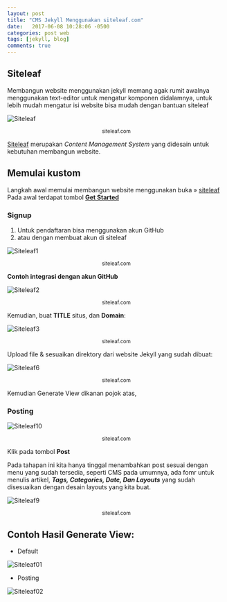 ```yaml
---
layout: post
title: "CMS Jekyll Menggunakan siteleaf.com"
date:   2017-06-08 10:28:06 -0500
categories: post web
tags: [jekyll, blog]
comments: true
---
```


## Siteleaf

Membangun website menggunakan jekyll memang agak rumit awalnya menggunakan text-editor untuk mengatur komponen didalamnya, untuk lebih mudah mengatur isi website bisa mudah dengan bantuan siteleaf

![Siteleaf](/assets/img/sl/11.png)
<center class="caption"><small>siteleaf.com</small></center>

[Siteleaf](https://www.siteleaf.com/) merupakan *Content Management System* yang didesain untuk kebutuhan membangun website.

## Memulai kustom

Langkah awal memulai membangun website menggunakan buka &raquo; [siteleaf]
Pada awal terdapat tombol <strong class="primary"> <a href="https://manage.siteleaf.com/signup" target="_blank">Get Started</a></strong>

### Signup

1. Untuk pendaftaran bisa menggunakan akun GitHub
2. atau dengan membuat akun di siteleaf

![Siteleaf1](/assets/img/sl/1.png)<center class="caption"><small>siteleaf.com</small></center>

<strong>Contoh integrasi dengan akun GitHub</strong>

![Siteleaf2](/assets/img/sl/2.png)<center class="caption"><small>siteleaf.com</small></center>

Kemudian, buat **TITLE** situs, dan **Domain**:

![Siteleaf3](/assets/img/sl/3.png)<center class="caption"><small>siteleaf.com</small></center>

Upload file & sesuaikan direktory dari website Jekyll yang sudah dibuat:

![Siteleaf6](/assets/img/sl/6.png)<center class="caption"><small>siteleaf.com</small></center>

Kemudian Generate View dikanan pojok atas,

### Posting

![Siteleaf10](/assets/img/sl/10.png)<center class="caption"><small>siteleaf.com</small></center>

Klik pada tombol **Post**

Pada tahapan ini kita hanya tinggal menambahkan post sesuai dengan menu yang sudah tersedia, seperti CMS pada umumnya, ada fomr untuk menulis artikel, ***Tags, Categories, Date, Dan Layouts*** yang sudah disesuaikan dengan desain layouts yang kita buat.

![Siteleaf9](/assets/img/sl/9.png)<center class="caption"><small>siteleaf.com</small></center>

## Contoh Hasil Generate View:

- Default

![Siteleaf01](/assets/img/sl/01.png)

- Posting

![Siteleaf02](/assets/img/sl/02.png)

[siteleaf]:https://www.siteleaf.com/

